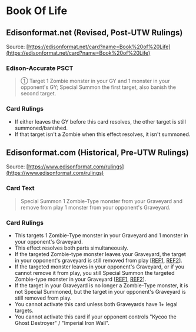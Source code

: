 # Book Of Life

## Edisonformat.net (Revised, Post-UTW Rulings)

Source: [https://edisonformat.net/card?name=Book%20of%20Life](https://edisonformat.net/card?name=Book%20of%20Life)

### Edison-Accurate PSCT

> ① Target 1 Zombie monster in your GY and 1 monster in your opponent's GY; Special Summon the first target, also banish the second target.

### Card Rulings

*   If either leaves the GY before this card resolves, the other target is still summoned/banished.
*   If that target isn't a Zombie when this effect resolves, it isn't summoned.


## Edisonformat.com (Historical, Pre-UTW Rulings)

Source: [https://www.edisonformat.com/rulings](https://www.edisonformat.com/rulings)

### Card Text

> Special Summon 1 Zombie-Type monster from your Graveyard and remove from play 1 monster from your opponent's Graveyard.

### Card Rulings

*   This targets 1 Zombie-Type monster in your Graveyard and 1 monster in your opponent's Graveyard.
*   This effect resolves both parts simultaneously.
*   If the targeted Zombie-type monster leaves your Graveyard, the target in your opponent's graveyard is still removed from play \[[REF1](https://www.pojo.biz/board/showthread.php?t=507776), [REF2](http://web.archive.org/web/20071206033331/http:/entertainment.upperdeck.com/community/forums/thread/847687.aspx)\].
*   If the targeted monster leaves in your opponent's Graveyard, or if you cannot remove it from play, you still Special Summon the targeted Zombie-type monster in your Graveyard \[[REF1](https://www.pojo.biz/board/showthread.php?t=2736), [REF2](http://web.archive.org/web/20071205210551/http:/entertainment.upperdeck.com/community/forums/thread/844031.aspx)\].
*   If the target in your Graveyard is no longer a Zombie-Type monster, it is not Special Summoned, but the target in your opponent's Graveyard is still removed from play.
*   You cannot activate this card unless both Graveyards have 1+ legal targets.
*   You cannot activate this card if your opponent controls "Kycoo the Ghost Destroyer" / "Imperial Iron Wall".


